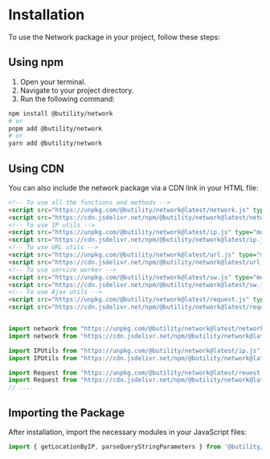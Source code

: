 # Installation

To use the Network package in your project, follow these steps:

## Using npm

1. Open your terminal.
2. Navigate to your project directory.
3. Run the following command:

```bash
npm install @butility/network
# or
pnpm add @butility/network
# or
yarn add @butility/network
```

## Using CDN

You can also include the network package via a CDN link in your HTML file:

```html
<!-- To use all the functions and methods -->
<script src="https://unpkg.com/@butility/network@latest/network.js" type="module"></script>
<script src="https://cdn.jsdelivr.net/npm/@butility/network@latest/network.js"></script>
<!-- To use IP utils -->
<script src="https://unpkg.com/@butility/network@latest/ip.js" type="module"></script>
<script src="https://cdn.jsdelivr.net/npm/@butility/network@latest/ip.js"></script>
<!-- To use URL utils -->
<script src="https://unpkg.com/@butility/network@latest/url.js" type="module"></script>
<script src="https://cdn.jsdelivr.net/npm/@butility/network@latest/url.js"></script>
<!-- To use service worker -->
<script src="https://unpkg.com/@butility/network@latest/sw.js" type="module"></script>
<script src="https://cdn.jsdelivr.net/npm/@butility/network@latest/sw.js"></script>
<!-- To use Ajax utils -->
<script src="https://unpkg.com/@butility/network@latest/request.js" type="module"></script>
<script src="https://cdn.jsdelivr.net/npm/@butility/network@latest/request.js"></script>
```

```js

import network from "https://unpkg.com/@butility/network@latest/network.js";
import network from "https://cdn.jsdelivr.net/npm/@butility/network@latest/network.js";

import IPUtils from "https://unpkg.com/@butility/network@latest/ip.js";
import IPUtils from "https://cdn.jsdelivr.net/npm/@butility/network@latest/ip.js";

import Request from "https://unpkg.com/@butility/network@latest/reuest.js";
import Request from "https://cdn.jsdelivr.net/npm/@butility/network@latest/reuest.js";
// ....
```

## Importing the Package

After installation, import the necessary modules in your JavaScript files:

```javascript
import { getLocationByIP, parseQueryStringParameters } from '@butility/network';
```
